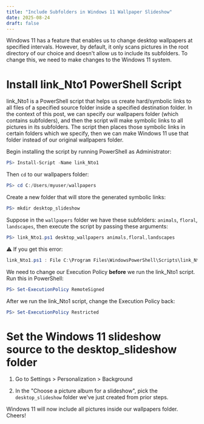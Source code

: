 ```yaml
---
title: "Include Subfolders in Windows 11 Wallpaper Slideshow"
date: 2025-08-24
draft: false
---
```


Windows 11 has a feature that enables us to change desktop wallpapers at specified intervals. However, by default, it only scans pictures in the root directory of our choice and doesn't allow us to include its subfolders. To change this, we need to make changes to the Windows 11 system.

# Install link_Nto1 PowerShell Script

link_Nto1 is a PowerShell script that helps us create hard/symbolic links to all files of a specified source folder inside a specified destination folder. In the context of this post, we can specify our wallpapers folder (which contains subfolders), and then the script will make symbolic links to all pictures in its subfolders. The script then places those symbolic links in certain folders which we specify, then we can make Windows 11 use that folder instead of our original wallpapers folder.

Begin installing the script by running PowerShell as Administrator:

```powershell
PS> Install-Script -Name link_Nto1
```

Then `cd` to our wallpapers folder:

```powershell
PS> cd C:/Users/myuser/wallpapers
```

Create a new folder that will store the generated symbolic links:

```powershell
PS> mkdir desktop_slideshow
```

Suppose in the `wallpapers` folder we have these subfolders: `animals`, `floral`, `landscapes`, then execute the script by passing these arguments:

```powershell
PS> link_Nto1.ps1 desktop_wallpapers animals,floral,landscapes
```

⚠️ If you get this error:

```powershell
link_Nto1.ps1 : File C:\Program Files\WindowsPowerShell\Scripts\link_Nto1.ps1 cannot be loaded because running scripts is disabled on this system. For more information, see about_Execution_Policies at https:/go.microsoft.com/fwlink/?LinkID=135170. 
```

We need to change our Execution Policy **before** we run the link_Nto1 script. Run this in PowerShell:

```powershell
PS> Set-ExecutionPolicy RemoteSigned
```

After we run the link_Nto1 script, change the Execution Policy back:

```powershell
PS> Set-ExecutionPolicy Restricted
```

# Set the Windows 11 slideshow source to the desktop_slideshow folder

1. Go to Settings > Personalization > Background
    
2. In the "Choose a picture album for a slideshow", pick the `desktop_slideshow` folder we've just created from prior steps.
    

Windows 11 will now include all pictures inside our wallpapers folder. Cheers!
